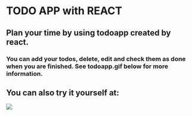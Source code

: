 # TODO APP with REACT

## Plan your time by using todoapp created by react.

### You can add your todos, delete, edit and check them as done when you are finished. See todoapp.gif below for more information.

## You can also try it yourself at: 

![](todolostwithreact.gif)
